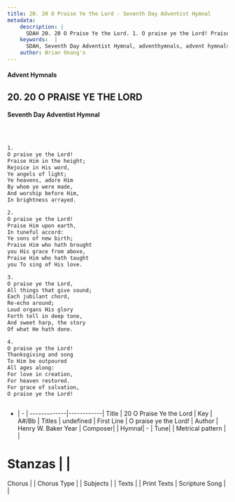 ```yaml
---
title: 20. 20 O Praise Ye the Lord - Seventh Day Adventist Hymnal
metadata:
    description: |
      SDAH 20. 20 O Praise Ye the Lord. 1. O praise ye the Lord! Praise Him in the height; Rejoice in His word, Ye angels of light; Ye heavens, adore Him By whom ye were made, And worship before Him, In brightness arrayed.
    keywords:  |
      SDAH, Seventh Day Adventist Hymnal, adventhymnals, advent hymnals, 20 O Praise Ye the Lord, O praise ye the Lord! 
    author: Brian Onang'o
---
```


#### Advent Hymnals
## 20. 20 O PRAISE YE THE LORD
#### Seventh Day Adventist Hymnal

```txt



1.
O praise ye the Lord!
Praise Him in the height;
Rejoice in His word,
Ye angels of light;
Ye heavens, adore Him
By whom ye were made,
And worship before Him,
In brightness arrayed.

2.
O praise ye the Lord!
Praise Him upon earth,
In tuneful accord:
Ye sons of new birth;
Praise Him who hath brought
you His grace from above,
Praise Him who hath taught
you To sing of His love.

3.
O praise ye the Lord,
All things that give sound;
Each jubilant chord,
Re-echo around;
Loud organs His glory
Forth tell in deep tone,
And sweet harp, the story
Of what He hath done.

4.
O praise ye the Lord!
Thanksgiving and song
To Him be outpoured
All ages along:
For love in creation,
For heaven restored.
For grace of salvation,
O praise ye the Lord!



```

- |   -  |
-------------|------------|
Title | 20 O Praise Ye the Lord |
Key | A#/Bb |
Titles | undefined |
First Line | O praise ye the Lord! |
Author | Henry W. Baker
Year | 
Composer|  |
Hymnal|  - |
Tune|  |
Metrical pattern | |
# Stanzas |  |
Chorus |  |
Chorus Type |  |
Subjects |  |
Texts |  |
Print Texts | 
Scripture Song |  |
  
